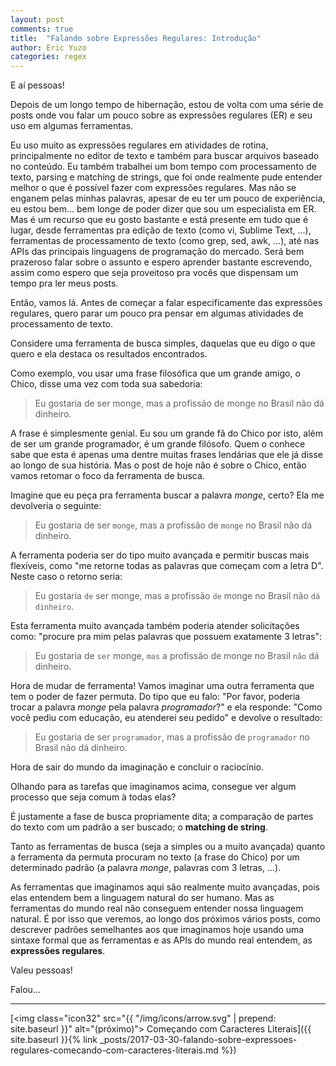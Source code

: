 ```yaml
---
layout: post
comments: true
title:  "Falando sobre Expressões Regulares: Introdução"
author: Eric Yuzo
categories: regex
---
```

E aí pessoas!

Depois de um longo tempo de hibernação, estou de volta com uma série de posts onde vou falar um pouco sobre as expressões regulares (ER) e seu uso em algumas ferramentas.

Eu uso muito as expressões regulares em atividades de rotina, principalmente no editor de texto e também  para buscar arquivos baseado no conteúdo. Eu também trabalhei um bom tempo com processamento de texto, parsing e matching de strings, que foi onde realmente pude entender melhor o que é possível fazer com expressões regulares. Mas não se enganem pelas minhas palavras, apesar de eu ter um pouco de experiência, eu estou bem... bem longe de poder dizer que sou um especialista em ER. Mas é um recurso que eu gosto bastante e está presente em tudo que é lugar, desde ferramentas pra edição de texto (como vi, Sublime Text, ...), ferramentas de processamento de texto (como grep, sed, awk, ...), até nas APIs das principais linguagens de programação do mercado. Será bem prazeroso falar sobre o assunto e espero aprender bastante escrevendo, assim como espero que seja proveitoso pra vocês que dispensam um tempo pra ler meus posts.


Então, vamos lá. Antes de começar a falar especificamente das expressões regulares, quero parar um pouco pra pensar em algumas atividades de processamento de texto.

Considere uma ferramenta de busca simples, daquelas que eu digo o que quero e ela destaca os resultados encontrados.

Como exemplo, vou usar uma frase filosófica que um grande amigo, o Chico, disse uma vez com toda sua sabedoria:

> Eu gostaria de ser monge, mas a profissão de monge no Brasil não dá dinheiro.

A frase é simplesmente genial. Eu sou um grande fã do Chico por isto, além de ser um grande programador, é um grande filósofo. Quem o conhece sabe que esta é apenas uma dentre muitas frases lendárias que ele já disse ao longo de sua história. Mas o post de hoje não é sobre o Chico, então vamos retomar o foco da ferramenta de busca.

Imagine que eu peça pra ferramenta buscar a palavra _monge_, certo? Ela me devolveria o seguinte:

> Eu gostaria de ser `monge`, mas a profissão de `monge` no Brasil não dá dinheiro.

A ferramenta poderia ser do tipo muito avançada e permitir buscas mais flexíveis, como "me retorne todas as palavras que começam com a letra D". Neste caso o retorno seria:

> Eu gostaria `de` ser monge, mas a profissão `de` monge no Brasil não `dá` `dinheiro`.

Esta ferramenta muito avançada também poderia atender solicitações como: "procure pra mim pelas palavras que possuem exatamente 3 letras":

> Eu gostaria de `ser` monge, `mas` a profissão de monge no Brasil `não` dá dinheiro.

Hora de mudar de ferramenta! Vamos imaginar uma outra ferramenta que tem o poder de fazer permuta. Do tipo que eu falo: "Por favor, poderia trocar a palavra _monge_ pela palavra _programador_?" e ela responde: "Como você pediu com educação, eu atenderei seu pedido" e devolve o resultado:

> Eu gostaria de ser `programador`, mas a profissão de `programador` no Brasil não dá dinheiro.

Hora de sair do mundo da imaginação e concluir o raciocínio.

Olhando para as tarefas que imaginamos acima, consegue ver algum processo que seja comum à todas elas?

É justamente a fase de busca propriamente dita; a comparação de partes do texto com um padrão a ser buscado; o **matching de string**.

Tanto as ferramentas de busca (seja a simples ou a muito avançada) quanto a ferramenta da permuta procuram no texto (a frase do Chico) por um determinado padrão (a palavra _monge_, palavras com 3 letras, ...).

As ferramentas que imaginamos aqui são realmente muito avançadas, pois elas entendem bem a linguagem natural do ser humano. Mas as ferramentas do mundo real não conseguem entender nossa linguagem natural. É por isso que veremos, ao longo dos próximos vários posts, como descrever padrões semelhantes aos que imaginamos hoje usando uma sintaxe formal que as ferramentas e as APIs do mundo real entendem, as **expressões regulares**.

Valeu pessoas!

Falou...

---

<span class="next-post">[<img class="icon32" src="{{ "/img/icons/arrow.svg" | prepend: site.baseurl }}" alt="(próximo)"> Começando com Caracteres Literais]({{ site.baseurl }}{% link _posts/2017-03-30-falando-sobre-expressoes-regulares-comecando-com-caracteres-literais.md %})</span>
